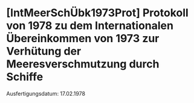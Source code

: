 # [IntMeerSchÜbk1973Prot] Protokoll von 1978 zu dem Internationalen Übereinkommen von 1973 zur Verhütung der Meeresverschmutzung durch Schiffe

Ausfertigungsdatum: 17.02.1978

 